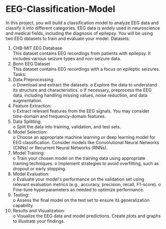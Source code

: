 # EEG-Classification-Model

In this project, you will build a classification model to analyze EEG data and classify it into
different categories. EEG data is widely used in neuroscience and medical fields, including the
diagnosis of epilepsy. You will be using two EEG datasets to train and evaluate your model.
Datasets:
1. CHB-MIT EEG Database </br>
This dataset contains EEG recordings from patients with epilepsy. It includes
various seizure types and non-seizure data.
2. Bonn EEG Dataset </br>
This dataset contains EEG recordings with a focus on epileptic seizures.
Tasks:
1. Data Preprocessing:</br>
o Download and extract the datasets.
o Explore the data to understand its structure and characteristics.
o If necessary, preprocess the EEG data, including handling missing values, noise
reduction, and data augmentation.
2. Feature Extraction:</br>
o Extract relevant features from the EEG signals. You may consider time-domain and
frequency-domain features.
3. Data Splitting:</br>
o Split the data into training, validation, and test sets.
4. Model Selection:</br>
o Choose an appropriate machine learning or deep learning model for EEG
classification. Consider models like Convolutional Neural Networks (CNNs) or
Recurrent Neural Networks (RNNs).
5. Model Training:</br>
o Train your chosen model on the training data using appropriate training techniques.
o Implement strategies to avoid overfitting, such as dropout or early stopping.
6. Model Evaluation:</br>
o Evaluate your model's performance on the validation set using relevant evaluation
metrics (e.g., accuracy, precision, recall, F1-score).
o Fine-tune hyperparameters as needed to optimize performance.
7. Testing:</br>
o Assess the final model on the test set to ensure its generalization capability.
8. Results and Visualization:</br>
o Visualize the EEG data and model predictions. Create plots and graphs to illustrate
your findings.
